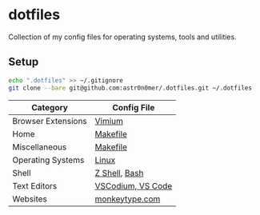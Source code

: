 # dotfiles

Collection of my config files for operating systems, tools and utilities.

## Setup

```bash
echo ".dotfiles" >> ~/.gitignore
git clone --bare git@github.com:astr0n0mer/.dotfiles.git ~/.dotfiles
```

| Category           | Config File                                                                  |
| ------------------ | ---------------------------------------------------------------------------- |
| Browser Extensions | [Vimium](./.config/vimium/vimium-options.json)                               |
| Home               | [Makefile](./Makefile)                                                       |
| Miscellaneous      | [Makefile](./.config/miscellaneous/)                                         |
| Operating Systems  | [Linux](./.config/miscellaneous/linux/)                                      |
| Shell              | [Z Shell](./.zshrc), [Bash](./.bashrc)                                       |
| Text Editors       | [VSCodium, VS Code](./Library/Application%20Support/VSCodium/User/README.md) |
| Websites           | [monkeytype.com](./.config/monkeytype/settings.json)                         |
